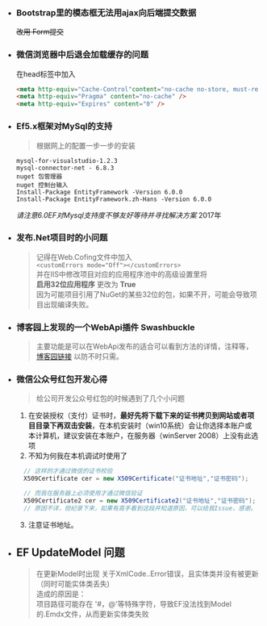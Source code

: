 * ### Bootstrap里的模态框无法用ajax向后端提交数据 
   ~~改用 Form提交~~
* ### 微信浏览器中后退会加载缓存的问题  
  在head标签中加入
  ```html 
  <meta http-equiv="Cache-Control"content="no-cache no-store, must-revalidate" />
  <meta http-equiv="Pragma" content="no-cache" />
  <meta http-equiv="Expires" content="0" />
  ```
* ### Ef5.x框架对MySql的支持  
  > 根据网上的配置一步一步的安装 
  ```shell
  mysql-for-visualstudio-1.2.3  
  mysql-connector-net - 6.8.3  
  nuget 包管理器  
  nuget 控制台输入  
  Install-Package EntityFramework -Version 6.0.0  
  Install-Package EntityFramework.zh-Hans -Version 6.0.0
  ``` 
  _请注意6.0EF对Mysql支持度不够友好等待并寻找解决方案_ 2017年
* ### 发布.Net项目时的小问题  
  > 记得在Web.Cofing文件中加入      
      `<customErrors mode="Off"></customErrors>`  
    并在IIS中修改项目对应的应用程序池中的高级设置里将  
    **启用32位应用程序**  更改为 **True**  
    因为可能项目引用了NuGet的某些32位的包，如果不开，可能会导致项目出现编译失败。  
* ### 博客园上发现的一个WebApi插件 Swashbuckle 
  >  主要功能是可以在WebApi发布的适合可以看到方法的详情，注释等，
  [博客园链接](http://www.cnblogs.com/daxnet/p/6181366.html)
  以防不时只需。  
* ### 微信公众号红包开发心得  
    > 给公司开发公众号红包的时候遇到了几个小问题
    1. 在安装授权（支付）证书时，**最好先将下载下来的证书拷贝到网站或者项目目录下再双击安装**，在本机安装时（win10系统）会让你选择本账户或本计算机，建议安装在本账户，在服务器（winServer 2008）上没有此选项  
    2. 不知为何我在本机调试时使用了 
    ``` C#  
      // 这样的才通过微信的证书校验
      X509Certificate cer = new X509Certificate("证书地址","证书密码");
    ```  
    ``` C#
      // 而我在服务器上必须使用才通过微信验证
      X509Certificate2 cer = new X509Certificate2("证书地址","证书密码");
      // 原因不详，但纪录下来，如果有高手看到这段并知道原因，可以给我Issue，感谢。
    ``` 
    3. 注意证书地址。
* ## EF UpdateModel 问题  
  > 在更新Model时出现  关于XmlCode..Error错误，且实体类并没有被更新（同时可能实体类丢失)     
     造成的原因是：  
     项目路径可能存在 '#，@'等特殊字符，导致EF没法找到Model的.Emdx文件，从而更新实体类失败  
